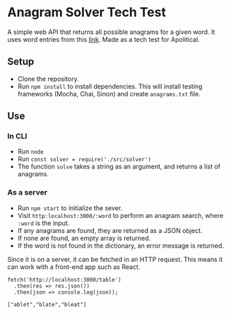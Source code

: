 # Anagram Solver Tech Test
A simple web API that returns all possible anagrams for a given word. It uses word entries from this [link](http://codekata.com/data/wordlist.txt). Made as a tech test for Apolitical.

## Setup
 - Clone the repository.
 - Run `npm install` to install dependencies. This will install testing frameworks (Mocha, Chai, Sinon) and create `anagrams.txt` file.

## Use
 ### In CLI
 - Run `node`
 - Run `const solver = require('./src/solver')`
 - The function `solve` takes a string as an argument, and returns a list of anagrams.
 
 
 
 ### As a server
 - Run `npm start` to initialize the sever.
 - Visit `http:localhost:3000/:word` to perform an anagram search, where `:word` is the input.
 - If any anagrams are found, they are returned as a JSON object.
 - If none are found, an empty array is returned.
 - If the word is not found in the dictionary, an error message is returned.
 
Since it is on a server, it can be fetched in an HTTP request. This means it can work with a front-end app such as React.
```
fetch('http://localhost:3000/table')
  .then(res => res.json())
  .then(json => console.log(json));
```
```
["ablet","blate","bleat"]
```
